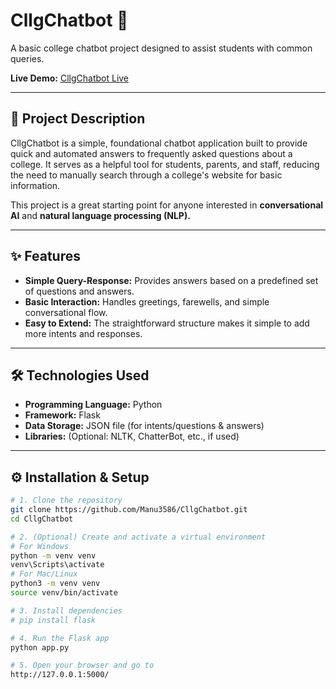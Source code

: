 # CllgChatbot 🤖

A basic college chatbot project designed to assist students with common queries.  

**Live Demo:** [CllgChatbot Live](https://manu3586.github.io/CllgChatbot/)

---

## 📄 Project Description

CllgChatbot is a simple, foundational chatbot application built to provide quick and automated answers to frequently asked questions about a college. It serves as a helpful tool for students, parents, and staff, reducing the need to manually search through a college's website for basic information.  

This project is a great starting point for anyone interested in **conversational AI** and **natural language processing (NLP).**

---

## ✨ Features

- **Simple Query-Response:** Provides answers based on a predefined set of questions and answers.  
- **Basic Interaction:** Handles greetings, farewells, and simple conversational flow.  
- **Easy to Extend:** The straightforward structure makes it simple to add more intents and responses.  

---

## 🛠️ Technologies Used

- **Programming Language:** Python  
- **Framework:** Flask  
- **Data Storage:** JSON file (for intents/questions & answers)  
- **Libraries:** (Optional: NLTK, ChatterBot, etc., if used)  

---

## ⚙️ Installation & Setup

```bash
# 1. Clone the repository
git clone https://github.com/Manu3586/CllgChatbot.git
cd CllgChatbot

# 2. (Optional) Create and activate a virtual environment
# For Windows
python -m venv venv
venv\Scripts\activate
# For Mac/Linux
python3 -m venv venv
source venv/bin/activate

# 3. Install dependencies
# pip install flask

# 4. Run the Flask app
python app.py

# 5. Open your browser and go to
http://127.0.0.1:5000/

